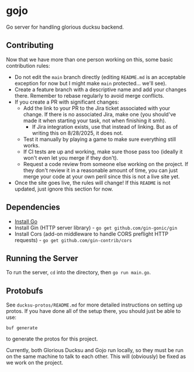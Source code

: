 # gojo
Go server for handling glorious ducksu backend.

## Contributing
Now that we have more than one person working on this, some basic contribution rules:
- Do not edit the `main` branch directly (editing `README.md` is an acceptable exception for now but I might make `main` protected... we'll see).
- Create a feature branch with a descriptive name and add your changes there. Remember to rebase regularly to avoid merge conflicts.
- If you create a PR with significant changes:
  - Add the link to your PR to the Jira ticket associated with your change. If there is no associated Jira, make one (you should've made it when starting your task, not when finishing it smh).
    - If Jira integration exists, use that instead of linking. But as of writing this on 8/28/2025, it does not.
  - Test it manually by playing a game to make sure everything still works.
  - If CI tests are up and working, make sure those pass too (ideally it won't even let you merge if they don't).
  - Request a code review from someone else working on the project. If they don't review it in a reasonable amount of time, you can just merge your code at your own peril since this is not a live site yet.
- Once the site goes live, the rules will change! If this `README` is not updated, just ignore this section for now.

## Dependencies
- [Install Go](https://go.dev/doc/install)
- Install Gin (HTTP server library) -  `go get github.com/gin-gonic/gin`
- Install Cors (add-on middleware to handle CORS preflight HTTP requests) - `go get github.com/gin-contrib/cors`

## Running the Server
To run the server, `cd` into the directory, then `go run main.go`.

## Protobufs
See `ducksu-protos/README.md` for more detailed instructions on setting up protos. If you have done all of the setup there, you should just be able to use:
```shell
buf generate
```
to generate the protos for this project.

Currently, both Glorious Ducksu and Gojo run locally, so they must be run on the same machine to talk to each other. This will (obviously) be fixed as we work on the project.
